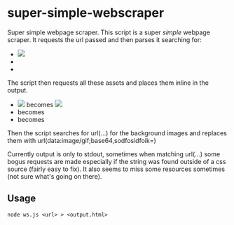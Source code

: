 super-simple-webscraper
=======================

Super simple webpage scraper. This script is a super _simple_ webpage scraper. It requests the url passed and then parses it searching for:

 * <img src="path/to/an/image.png">
 * <link rel="stylesheet" href="path/to/a/stylesheet.css">
 * <script src="path/to/some/javascript.js"></script>

The script then requests all these assets and places them inline in the output. 

 * <img src="..."> becomes <img src="data:image/png;base64,isndifnisdf=">
 * <link rel="stylesheet" href="..."> becomes <style>contents of css</style>
 * <script src="..."></script> becomes <script>contents of js</script>

Then the script searches for url(...) for the background images and replaces them with url(data:image/gif;base64,sodfosidfoik=)

Currently output is only to stdout, sometimes when matching url(...) some bogus requests are made especially if the string was found outside of
a css source (fairly easy to fix). It also seems to miss some resources sometimes (not sure what's going on there).

Usage
-----

`node ws.js <url> > <output.html>`